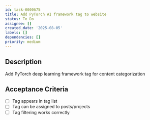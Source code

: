 ```yaml
---
id: task-0000675
title: Add PyTorch AI framework tag to website
status: To Do
assignee: []
created_date: '2025-08-05'
labels: []
dependencies: []
priority: medium
---
```


## Description

Add PyTorch deep learning framework tag for content categorization

## Acceptance Criteria

- [ ] Tag appears in tag list
- [ ] Tag can be assigned to posts/projects
- [ ] Tag filtering works correctly
